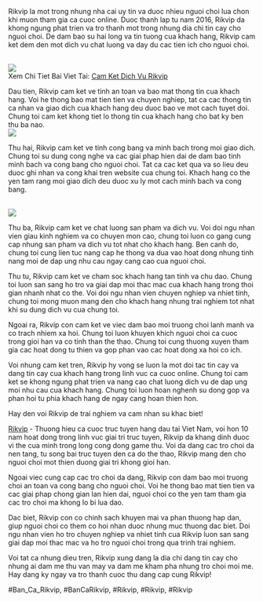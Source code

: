<p>Rikvip la mot trong nhung nha cai uy tin va duoc nhieu nguoi choi lua chon khi muon tham gia ca cuoc online. Duoc thanh lap tu nam 2016, Rikvip da khong ngung phat trien va tro thanh mot trong nhung dia chi tin cay cho nguoi choi. De dam bao su hai long va tin tuong cua khach hang, Rikvip cam ket dem den mot dich vu chat luong va day du cac tien ich cho nguoi choi.</p><br><img src="https://rikvip.solar/wp-content/uploads/2025/02/cam-ket-dich-vu-rikvip-2.webp"></br>
Xem Chi Tiet Bai Viet Tai: <a href="https://rikvip.solar/cam-ket-dich-vu-rikvip/">Cam Ket Dich Vu Rikvip</a><p>Dau tien, Rikvip cam ket ve tinh an toan va bao mat thong tin cua khach hang. Voi he thong bao mat tien tien va chuyen nghiep, tat ca cac thong tin ca nhan va giao dich cua khach hang deu duoc bao ve mot cach tuyet doi. Chung toi cam ket khong tiet lo thong tin cua khach hang cho bat ky ben thu ba nao.<br><img src="https://rikvip.solar/wp-content/uploads/2025/02/cam-ket-dich-vu-rikvip-3.webp"></br><p>Thu hai, Rikvip cam ket ve tinh cong bang va minh bach trong moi giao dich. Chung toi su dung cong nghe va cac giai phap hien dai de dam bao tinh minh bach va cong bang cho nguoi choi. Tat ca cac ket qua va so lieu deu duoc ghi nhan va cong khai tren website cua chung toi. Khach hang co the yen tam rang moi giao dich deu duoc xu ly mot cach minh bach va cong bang.</p><br><img src="https://rikvip.solar/wp-content/uploads/2025/01/logo-rikvip-solar.webp"></br><p>Thu ba, Rikvip cam ket ve chat luong san pham va dich vu. Voi doi ngu nhan vien giau kinh nghiem va co chuyen mon cao, chung toi luon co gang cung cap nhung san pham va dich vu tot nhat cho khach hang. Ben canh do, chung toi cung lien tuc nang cap he thong va dua vao hoat dong nhung tinh nang moi de dap ung nhu cau ngay cang cao cua nguoi choi.<p>Thu tu, Rikvip cam ket ve cham soc khach hang tan tinh va chu dao. Chung toi luon san sang ho tro va giai dap moi thac mac cua khach hang trong thoi gian nhanh nhat co the. Voi doi ngu nhan vien chuyen nghiep va nhiet tinh, chung toi mong muon mang den cho khach hang nhung trai nghiem tot nhat khi su dung dich vu cua chung toi.</p><p>Ngoai ra, Rikvip con cam ket ve viec dam bao moi truong choi lanh manh va co trach nhiem xa hoi. Chung toi luon khuyen khich nguoi choi ca cuoc trong gioi han va co tinh than the thao. Chung toi cung thuong xuyen tham gia cac hoat dong tu thien va gop phan vao cac hoat dong xa hoi co ich.<p>Voi nhung cam ket tren, Rikvip hy vong se luon la mot doi tac tin cay va dang tin cay cua khach hang trong linh vuc ca cuoc online. Chung toi cam ket se khong ngung phat trien va nang cao chat luong dich vu de dap ung moi nhu cau cua khach hang. Chung toi luon hoan nghenh su dong gop va phan hoi tu phia khach hang de ngay cang hoan thien hon.</p><p>Hay den voi Rikvip de trai nghiem va cam nhan su khac biet!</p><p><a href="https://rikvip.solar/">Rikvip</a> - Thuong hieu ca cuoc truc tuyen hang dau tai Viet Nam, voi hon 10 nam hoat dong trong linh vuc giai tri truc tuyen, Rikvip da khang dinh duoc vi the cua minh trong long cong dong game thu. Voi da dang cac tro choi da nen tang, tu song bai truc tuyen den ca do the thao, Rikvip mang den cho nguoi choi mot thien duong giai tri khong gioi han.

Ngoai viec cung cap cac tro choi da dang, Rikvip con dam bao moi truong choi an toan va cong bang cho nguoi choi. Voi he thong bao mat tien tien va cac giai phap chong gian lan hien dai, nguoi choi co the yen tam tham gia cac tro choi ma khong lo bi lua dao.

Dac biet, Rikvip con co chinh sach khuyen mai va phan thuong hap dan, giup nguoi choi co them co hoi nhan duoc nhung muc thuong dac biet. Doi ngu nhan vien ho tro chuyen nghiep va nhiet tinh cua Rikvip luon san sang giai dap moi thac mac va ho tro nguoi choi trong qua trinh trai nghiem.

Voi tat ca nhung dieu tren, Rikvip xung dang la dia chi dang tin cay cho nhung ai dam me thu van may va dam me kham pha nhung tro choi moi me. Hay dang ky ngay va tro thanh cuoc thu dang cap cung Rikvip!</p>
#Ban_Ca_Rikvip, #BanCaRikvip, #Rikvip, #Rikvip, #Rikvip
